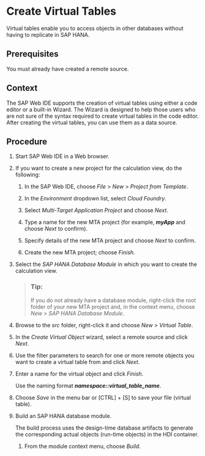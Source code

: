 <!-- loio00340d4ede0a43ceb0a67f36bbc46a3a -->

# Create Virtual Tables

Virtual tables enable you to access objects in other databases without having to replicate in SAP HANA.



<a name="loio00340d4ede0a43ceb0a67f36bbc46a3a__prereq_qrw_sym_bhb"/>

## Prerequisites

You must already have created a remote source.



## Context

The SAP Web IDE supports the creation of virtual tables using either a code editor or a built-in Wizard. The Wizard is designed to help those users who are not sure of the syntax required to create virtual tables in the code editor. After creating the virtual tables, you can use them as a data source.



## Procedure

1.  Start SAP Web IDE in a Web browser.

2.  If you want to create a new project for the calculation view, do the following:

    1.  In the SAP Web IDE, choose *File* \> *New* \> *Project from Template*.

    2.  In the *Environment* dropdown list, select *Cloud Foundry*.

    3.  Select *Multi-Target Application Project* and choose *Next*.

    4.  Type a name for the new MTA project \(for example, ***myApp*** and choose *Next* to confirm\).

    5.  Specify details of the new MTA project and choose *Next* to confirm.

    6.  Create the new MTA project; choose *Finish*.


3.  Select the *SAP HANA Database Module* in which you want to create the calculation view.

    > ### Tip:  
    > If you do not already have a database module, right-click the root folder of your new MTA project and, in the context menu, choose *New* \> *SAP HANA Database Module*.

4.  Browse to the *src* folder, right-click it and choose *New* \> *Virtual Table*.

5.  In the *Create Virtual Object* wizard, select a remote source and click *Next*.

6.  Use the filter parameters to search for one or more remote objects you want to create a virtual table from and click *Next*.

7.  Enter a name for the virtual object and click *Finish*.

    Use the naming format ***namespace::virtual\_table\_name***.

8.  Choose *Save* in the menu bar or  [CTRL\] + [S\] to save your file \(virtual table\).

9.  Build an SAP HANA database module.

    The build process uses the design-time database artifacts to generate the corresponding actual objects \(run-time objects\) in the HDI container.

    1.  From the module context menu, choose *Build*.



